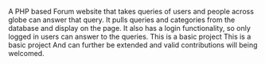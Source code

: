 A PHP based Forum website that takes queries of users and people across globe can answer that query.
It pulls queries and categories from the database and display on the page.
It also has a login functionality, so only logged in users can answer to the queries.
This is a basic project
This is a basic project
And can further be extended and valid contributions will being welcomed.
